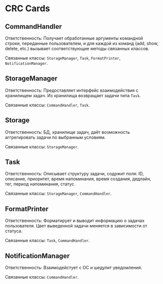 # CRC Cards

## CommandHandler

Ответственность: Получает обработанные аргументы командной строки, переданные пользователем, и для каждой из команд (add, show, delete, etc.) вызывает соответствующие методы связанных классов.

Связанные классы: `StorageManager`, `Task`, `FormatPrinter`, `NotificationManager`.

## StorageManager

Ответственность: Предоставляет интерфейс взаимодействия с хранилищем задач. Из хранилища возвращает задачи типа `Task`.

Связанные классы: `CommandHandler`, `Task`.

## Storage

Ответственность: БД, хранилище задач, даёт возможность аггрегировать задачи по выбранным условиям.

Связанные классы: `StorageManager`.

## Task

Ответственность: Описывает структуру задачи, содржит поля: ID, описание, приоритет, время напоминания, время создания, дедлайн, тег, период напоминания, статус.

Связанные классы: `StorageManager`, `CommandHandler`.

## FormatPrinter

Ответственность: Форматирует и выводит информацию о задачах пользователя. Цвет выведенной задачи меняется в зависимости от статуса. 

Связанные классы: `Task`, `CommandHandler`.

## NotificationManager

Ответственность: Взаимодейстует с ОС и шедулит уведомления.

Связанные классы: `CommandHandler`.
